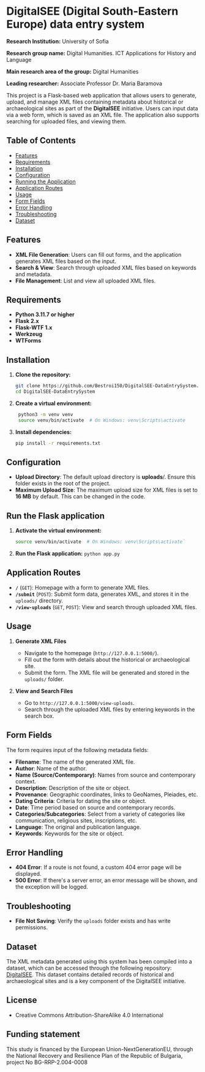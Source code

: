 # DigitalSEE (Digital South-Eastern Europe) data entry system

**Research Institution:** University of Sofia

**Research group name:**  Digital Humanities. ICT Applications for History and Language

**Main research area of the group:** Digital Humanities

**Leading researcher:**  Associate Professor Dr. Maria Baramova

This project is a Flask-based web application that allows users to generate, upload, and manage XML files containing metadata about historical or archaeological sites as part of the **DigitalSEE** initiative. Users can input data via a web form, which is saved as an XML file. The application also supports searching for uploaded files, and viewing them.


## Table of Contents
- [Features](#features)
- [Requirements](#requirements)
- [Installation](#installation)
- [Configuration](#configuration)
- [Running the Application](#run-the-flask-application)
- [Application Routes](#application-routes)
- [Usage](#usage)
- [Form Fields](#form-fields)
- [Error Handling](#error-handling)
- [Troubleshooting](#troubleshooting)
- [Dataset](#dataset)

## Features
- **XML File Generation**: Users can fill out forms, and the application generates XML files based on the input.
- **Search & View**: Search through uploaded XML files based on keywords and metadata.
- **File Management**: List and view all uploaded XML files.

## Requirements

- **Python 3.11.7 or higher**
- **Flask 2.x**
- **Flask-WTF 1.x**
- **Werkzeug**
- **WTForms**

## Installation

1. **Clone the repository:**
   ```bash
   git clone https://github.com/Bestroi150/DigitalSEE-DataEntrySystem.git
   cd DigitalSEE-DataEntrySystem

2. **Create a virtual environment:**
   ```bash
    python3 -m venv venv
    source venv/bin/activate  # On Windows: venv\Scripts\activate
3. **Install dependencies:**
   ```bash
   pip install -r requirements.txt
## Configuration

- **Upload Directory**: The default upload directory is **uploads**/. Ensure this folder exists in the root of the project.
- **Maximum Upload Size**: The maximum upload size for XML files is set to **16 MB** by default. This can be changed in the code.


## Run the Flask application

1. **Activate the virtual environment:**
   ```bash
   source venv/bin/activate  # On Windows: venv\Scripts\activate`
2. **Run the Flask application:**
`python app.py`
  
## Application Routes

-   **`/`** (`GET`): Homepage with a form to generate XML files.
-   **`/submit`** (`POST`): Submit form data, generates XML, and stores it in the `uploads/` directory. 
-   **`/view-uploads`** (`GET`, `POST`): View and search through uploaded XML files.
## Usage

1.  **Generate XML Files**
    
    -   Navigate to the homepage (`http://127.0.0.1:5000/`).
    -   Fill out the form with details about the historical or archaeological site.
    -   Submit the form. The XML file will be generated and stored in the `uploads/` folder.
2.  **View and Search Files**
    
    -   Go to `http://127.0.0.1:5000/view-uploads`.
    -   Search through the uploaded XML files by entering keywords in the search box.
  
## Form Fields

The form requires input of the following metadata fields:

-   **Filename**: The name of the generated XML file.
-   **Author**: Name of the author.
-   **Name (Source/Contemporary)**: Names from source and contemporary context.
-   **Description**: Description of the site or object.
-   **Provenance**: Geographic coordinates, links to GeoNames, Pleiades, etc.
-   **Dating Criteria**: Criteria for dating the site or object.
-   **Date**: Time period based on source and contemporary records.
-   **Categories/Subcategories**: Select from a variety of categories like communication, religious sites, inscriptions, etc.
-   **Language**: The original and publication language.
-   **Keywords**: Keywords for the site or object.

## Error Handling

-   **404 Error**: If a route is not found, a custom 404 error page will be displayed.
-   **500 Error**: If there's a server error, an error message will be shown, and the exception will be logged.

## Troubleshooting

-   **File Not Saving**: Verify the `uploads` folder exists and has write permissions.

## Dataset
The XML metadata generated using this system has been compiled into a dataset, which can be accessed through the following repository: [DigitalSEE](https://github.com/Bestroi150/DigitalSEE/tree/main). This dataset contains detailed records of historical and archaeological sites and is a key component of the DigitalSEE initiative. 

## License

 - Creative Commons Attribution-ShareAlike 4.0 International

## Funding statement
This study is financed by the European Union-NextGenerationEU, through the National Recovery and Resilience Plan of the Republic of Bulgaria, project No BG-RRP-2.004-0008
